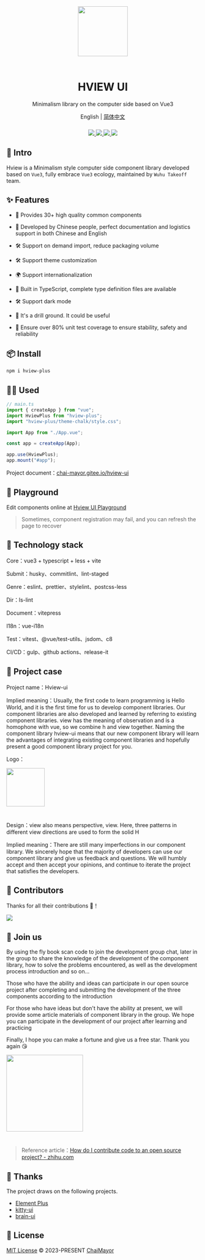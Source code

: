 <div align="center">
  <img width="130px" style="margin-bottom:24px;" src="https://oss.zhishiyu.online/common/w160h160.png">
<h1>HVIEW UI</h1>

<p>Minimalism library on the computer side based on Vue3</p>

<p> English | <a href="https://github.com/ChaiMayor/hview-ui/tree/dev/README.md">
 简体中文 
</a></p>
<p align="center" style="margin-top:24px;">
  <a href="https://www.npmjs.com/package/hview-plus">
    <img src="https://img.shields.io/npm/v/hview-plus">
  </a>
  <a href="https://github.com/ChaiMayor/hview-ui">
    <img src="https://img.shields.io/badge/vue-v3.2.0%2B-blue"/>
  </a>
  <a href="https://www.npmjs.com/package/hview-plus">
    <img src="https://img.shields.io/npm/dm/hview-plus">
  </a>
  <!-- <a href="https://www.npmjs.com/package/hview-plus">
    <img src="https://img.shields.io/badge/coverage-82%25-green">
  </a> -->
  <a href="https://github.com/ChaiMayor/hview-ui">
    <img src="https://img.shields.io/badge/license-MIT-green"/>
  </a>
  <br>
</p>

</div>

## 🎃 Intro

Hview is a Minimalism style computer side component library developed based on `Vue3`, fully embrace `Vue3` ecology, maintained by `Wuhu Takeoff` team.

## ✨ Features

- 🚀 Provides 30+ high quality common components

- 💪 Developed by Chinese people, perfect documentation and logistics support in both Chinese and English

- 🛠️ Support on demand import, reduce packaging volume

- 🛠️ Support theme customization

- 🌍 Support internationalization

- 🎯 Built in TypeScript, complete type definition files are available

- 🛠️ Support dark mode

- 🤺 It's a drill ground. It could be useful

- 🔐 Ensure over 80% unit test coverage to ensure stability, safety and reliability

## 📦 Install

```bash
npm i hview-plus
```

## 🤹‍♀️ Used

```js
// main.ts
import { createApp } from "vue";
import HviewPlus from "hview-plus";
import "hview-plus/theme-chalk/style.css";

import App from "./App.vue";

const app = createApp(App);

app.use(HviewPlus);
app.mount("#app");
```

Project document：[chai-mayor.gitee.io/hview-ui](https://chai-mayor.gitee.io/hview-ui)

## 🤺 Playground

Edit components online at [Hview UI Playground](https://playground.zhishiyu.online/)

> Sometimes, component registration may fail, and you can refresh the page to recover

## 🥇 Technology stack

Core：vue3 + typescript + less + vite

Submit：husky、commitlint、lint-staged

Genre：eslint、prettier、stylelint、postcss-less

Dir：ls-lint

Document：vitepress

I18n：vue-i18n

Test：vitest、@vue/test-utils、jsdom、c8

CI/CD：gulp、github actions、release-it

## 🎪 Project case

Project name：Hview-ui

Implied meaning：Usually, the first code to learn programming is Hello World, and it is the first time for us to develop component libraries. Our component libraries are also developed and learned by referring to existing component libraries. view has the meaning of observation and is a homophone with vue, so we combine h and view together. Naming the component library hview-ui means that our new component library will learn the advantages of integrating existing component libraries and hopefully present a good component library project for you.

Logo：

<p style="text-align:left;">
  <img width="100px" style="margin-bottom:24px;" src="https://oss.zhishiyu.online/common/hview-logo.png">
</p>

Design：view also means perspective, view. Here, three patterns in different view directions are used to form the solid H

Implied meaning：There are still many imperfections in our component library. We sincerely hope that the majority of developers can use our component library and give us feedback and questions. We will humbly accept and then accept your opinions, and continue to iterate the project that satisfies the developers.

## 👋 Contributors

Thanks for all their contributions 🐝！

<a href="https://github.com/ChaiMayor/hview-ui/graphs/contributors">
  <img src="https://contrib.rocks/image?repo=ChaiMayor/hview-ui" />
</a>

## 🎑 Join us

By using the fly book scan code to join the development group chat, later in the group to share the knowledge of the development of the component library, how to solve the problems encountered, as well as the development process introduction and so on...

Those who have the ability and ideas can participate in our open source project after completing and submitting the development of the three components according to the introduction

For those who have ideas but don't have the ability at present, we will provide some article materials of component library in the group. We hope you can participate in the development of our project after learning and practicing

Finally, I hope you can make a fortune and give us a free star. Thank you again 😘

<p style="text-align:left;">
  <img width="200px" style="margin-bottom:24px;" src="https://oss.zhishiyu.online/common/hview-ui.png">
</p>

> Reference article：<a href="https://zhuanlan.zhihu.com/p/359612351">How do I contribute code to an open source project? - zhihu.com</a>

## 🌸 Thanks

The project draws on the following projects.

- [Element Plus](https://element-plus.gitee.io/zh-CN/component/button.html)
- [kitty-ui](https://gitee.com/geeksdidi/kittyui)
- [brain-ui](https://github.com/longyanjiang/brain-ui)

## 📄 License

[MIT License](https://opensource.org/licenses/MIT) © 2023-PRESENT [ChaiMayor](https://github.com/NelsonYong)
